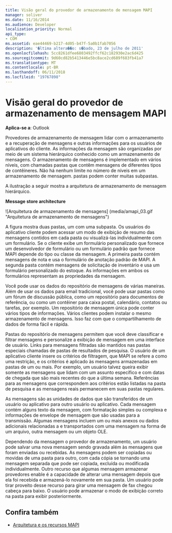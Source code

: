 ```yaml
---
title: Visão geral do provedor de armazenamento de mensagem MAPI
manager: soliver
ms.date: 11/16/2014
ms.audience: Developer
localization_priority: Normal
api_type:
- COM
ms.assetid: eae44469-b217-4d05-b47f-5a0b1fab7056
description: '�ltima altera��o: s�bado, 23 de julho de 2011'
ms.openlocfilehash: 5cc8261dfee6803492ffcf62c182930e2ac6d425
ms.sourcegitcommit: 9d60cd82b5413446e5bc8ace2cd689f683fb41a7
ms.translationtype: MT
ms.contentlocale: pt-BR
ms.lasthandoff: 06/11/2018
ms.locfileid: "19767898"
---
```

# <a name="mapi-message-store-provider-overview"></a>Visão geral do provedor de armazenamento de mensagem MAPI
  
**Aplica-se a**: Outlook 
  
Provedores de armazenamento de mensagem lidar com o armazenamento e a recuperação de mensagens e outras informações para os usuários de aplicativos do cliente. As informações da mensagem são organizadas por meio de um sistema hierárquico conhecido como um armazenamento de mensagens. O armazenamento de mensagens é implementado em vários níveis, com chamadas pastas que contêm mensagens de diferentes tipos de contêineres. Não há nenhum limite no número de níveis em um armazenamento de mensagem. pastas podem conter muitas subpastas. 
  
A ilustração a seguir mostra a arquitetura de armazenamento de mensagem hierárquico.
  
**Message store architecture**
  
![Arquitetura de armazenamento de mensagens] (media/amapi_03.gif "Arquitetura de armazenamento de mensagens")
  
A figura mostra duas pastas, um com uma subpasta. Os usuários do aplicativo cliente podem acessar um modo de exibição de resumo das mensagens contidos em cada pasta ou visualizá-las individualmente com um formulário. Se o cliente exibe um formulário personalizado que fornece um desenvolvedor de formulário ou um formulário padrão que fornece MAPI depende do tipo ou classe da mensagem. A primeira pasta contém mensagens de nota e usa o formulário de anotação padrão de MAPI. A segunda pasta contém mensagens de solicitação de inventário e usa um formulário personalizado do estoque. As informações em ambos os formulários representam as propriedades da mensagem.
  
Você pode usar os dados do repositório de mensagens de várias maneiras. Além de usar os dados para email tradicional, você pode usar pastas como um fórum de discussão pública, como um repositório para documentos de referência, ou como um contêiner para caixa postal, calendário, contatos ou tarefas, por exemplo. Um repositório de mensagem única pode conter vários tipos de informações. Vários clientes podem instalar o mesmo armazenamento de mensagens. Isso faz com que o compartilhamento de dados de forma fácil e rápida. 
  
Pastas do repositório de mensagens permitem que você deve classificar e filtrar mensagens e personalize a exibição de mensagem em uma interface de usuário. Links para mensagens filtradas são mantidos nas pastas especiais chamadas de pastas de resultados de pesquisa. O usuário de um aplicativo cliente insere os critérios de filtragem, que MAPI se refere a como uma restrição, e os critérios é aplicado às mensagens armazenadas em pastas de um ou mais. Por exemplo, um usuário talvez queira exibir somente as mensagens que lidam com um assunto específico e com datas de chegada que são mais recentes do que a última semana. Referências para as mensagens que correspondem aos critérios estão listadas na pasta de pesquisa e as mensagens reais permanecem em suas pastas regulares.
  
As mensagens são as unidades de dados que são transferidos de um usuário ou aplicativo para outro usuário ou aplicativo. Cada mensagem contém alguns texto da mensagem, com formatação simples ou complexa e informações de envelope de mensagem que são usadas para a transmissão. Algumas mensagens incluem um ou mais anexos ou dados adicionais relacionadas a e transportados com uma mensagem na forma de um arquivo, outra mensagem ou um objeto OLE. 
  
Dependendo da mensagem o provedor de armazenamento, um usuário pode salvar uma nova mensagem sendo gravada além às mensagens que foram enviadas ou recebidas. As mensagens podem ser copiadas ou movidas de uma pasta para outro, com cada cópia se tornando uma mensagem separada que pode ser copiada, excluída ou modificada individualmente. Outro recurso que algumas mensagem armazenar provedores enable é a capacidade de alterar uma mensagem depois que ela foi recebida e armazená-lo novamente em sua pasta. Um usuário pode tirar proveito desse recurso para girar uma mensagem de fax chegou cabeça para baixo. O usuário pode armazenar o modo de exibição correto na pasta para exibir posteriormente. 
  
## <a name="see-also"></a>Confira também

- [Arquitetura e os recursos MAPI](mapi-features-and-architecture.md)

